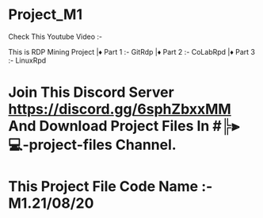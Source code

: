 # Project_M1
Check This Youtube Video :- 

This is RDP Mining Project
|♦ Part 1 :- GitRdp
|♦ Part 2 :- CoLabRpd
|♦ Part 3 :- LinuxRpd


# Join This Discord Server https://discord.gg/6sphZbxxMM And Download Project Files In #╠⫸💻-project-files Channel.
# This Project File Code Name :- M1.21/08/20
